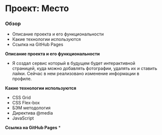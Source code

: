 # Проект: Место

### Обзор 

* Описание проекта и его функциональности 
* Какие  технологии используются 
* Ссылка на GitHub Pages 

 

**Описание проекта и его функциональности** 

* Я создал сервис который в будущем будет  интерактивной страницей, куда можно добавлять фотографии, удалять их и ставить лайки. Сейчас в нем реализовано изменение информации в профиле.



**Какие  технологии используются** 

* CSS Grid 
* CSS Flex-box 
* БЭМ методология 
* Директива @media  
* JavaScript
 

 

**Ссылка на GitHub Pages** 
* 